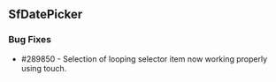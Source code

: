 ## SfDatePicker

### Bug Fixes

* \#289850 - Selection of looping selector item now working properly using touch.
